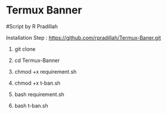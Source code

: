 # Termux Banner
#Script by R Pradillah

Installation Step : https://github.com/rpradillah/Termux-Baner.git

1) git clone 


2) cd Termux-Banner


3) chmod +x requirement.sh


4) chmod +x t-ban.sh


5) bash requirement.sh


6) bash t-ban.sh

